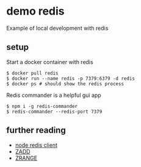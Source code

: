 # demo redis
Example of local development with redis


## setup
Start a docker container with redis

    $ docker pull redis
    $ docker run --name redis -p 7379:6379 -d redis
    $ docker ps # should show the redis process

Redis commander is a helpful gui app

    $ npm i -g redis-commander
    $ redis-commander --redis-port 7379

## further reading

* [node redis client](https://github.com/NodeRedis/node_redis)
* [ZADD](https://redis.io/commands/zadd)
* [ZRANGE](https://redis.io/commands/zrange)

